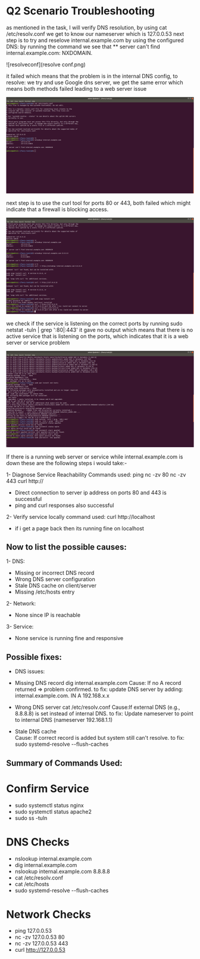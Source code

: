 
# Q2 Scenario Troubleshooting

as mentioned in the task, I will verify DNS resolution, by using cat /etc/resolv.conf we get to know our nameserver which is 127.0.0.53
next step is to  try and reselove internal.example.com by using the configured DNS: by running the command we see that ** server can't find internal.example.com: NXDOMAIN.

![resolveconf](resolve conf.png)

it failed which means that the problem is in the internal DNS config, to resolve: we try and use Google dns server, we get the same error which means both methods failed leading to a web server issue

![Troubleshooting nslookup](nslookup.png)

next step is to use the curl tool for ports 80 or 443, both failed which might indicate that a firewall is blocking access.

![Curl tool](curl.png)

we check if the service is listening on the correct ports by running sudo netstat -tuln | grep ':80\|:443'
it gave no output which means that there is no active service that is listening on the ports, which indicates that it is a web server or service problem

![Running netstat](netstat.png)

If there is a running web server or service while internal.example.com is down these are the following steps i would take:- 

1- Diagnose Service Reachability
    Commands used:
ping <server-ip>
nc -zv <server-ip> 80
nc -zv <server-ip> 443
curl http://<server-ip>
- Direct connection to server ip address on ports 80 and 443 is successful
- ping and curl responses also successful

2- Verify service locally
    command used:
    curl http://localhost
- if i get a page back then its running fine on localhost

## Now to list the possible causes:

1- DNS: 
- Missing or incorrect DNS record
- Wrong DNS server configuration
- Stale DNS cache on client/server
- Missing /etc/hosts entry

2- Network: 
- None since IP is reachable

3- Service:
- None service is running fine and responsive

## Possible fixes: 
- DNS issues:

- Missing DNS record
 dig internal.example.com
Cause: If no A record returned ⇒ problem confirmed.
to fix: update DNS server by adding: internal.example.com. IN A 192.168.x.x

- Wrong DNS server
cat /etc/resolv.conf
Cause:If external DNS (e.g., 8.8.8.8) is set instead of internal DNS.
to fix: Update nameserver to point to internal DNS (nameserver 192.168.1.1)

- Stale DNS cache	
Cause: If correct record is added but system still can't resolve.
to fix: sudo systemd-resolve --flush-caches

## Summary of Commands Used:

# Confirm Service
- sudo systemctl status nginx
- sudo systemctl status apache2
- sudo ss -tuln

# DNS Checks
- nslookup internal.example.com
- dig internal.example.com
- nslookup internal.example.com 8.8.8.8
- cat /etc/resolv.conf
- cat /etc/hosts
- sudo systemd-resolve --flush-caches

# Network Checks
- ping 127.0.0.53
- nc -zv 127.0.0.53 80
- nc -zv 127.0.0.53 443
- curl http://127.0.0.53




